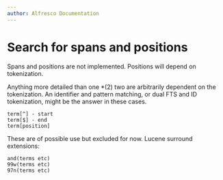 ```yaml
---
author: Alfresco Documentation
---
```


# Search for spans and positions

Spans and positions are not implemented. Positions will depend on tokenization.

Anything more detailed than one \*(2) two are arbitrarily dependent on the tokenization. An identifier and pattern matching, or dual FTS and ID tokenization, might be the answer in these cases.

```
term[^] - start 
term[$] - end 
term[position]
```

These are of possible use but excluded for now. Lucene surround extensions:

```
and(terms etc) 
99w(terms etc) 
97n(terms etc)
```
